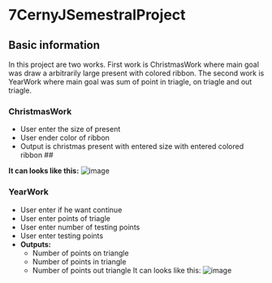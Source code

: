 # 7CernyJSemestralProject
## Basic information
In this project are two works. First work is ChristmasWork where main goal was draw a arbitrarily large present with colored ribbon. The second work is YearWork where main goal was sum of point in triagle, on triagle and out triagle.

### ChristmasWork
* User enter the size of present 
* User ender color of ribbon
* Output is christmas present with entered size with entered colored ribbon
##<!-- -->

**It can looks like this:**
![image](https://user-images.githubusercontent.com/74651859/206859274-f08577d0-7086-42cc-aa5e-64a115c807a0.png)


### YearWork
- User enter if he want continue
- User enter points of triagle
- User enter number of testing points
- User enter testing points
- **Outputs:**
  - Number of points on triangle
  - Number of points in triangle
  - Number of points out triangle
It can looks like this:
![image](https://user-images.githubusercontent.com/74651859/206859288-3be614b7-c38f-4895-a0a4-3320229a18d3.png)


